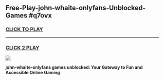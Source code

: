 
## Free-Play-john-whaite-onlyfans-Unblocked-Games #q7ovx
<h3>
<a href="https://news.freeplayer.one?title=john-whaite-onlyfans&ref=8M">CLICK TO PLAY</a></h3>
<hr>

<h3>
<a href="https://news.freeplayer.one?title=john-whaite-onlyfans&ref=8M">CLICK 2 PLAY</a>
  
</h3>

<a href="https://news.freeplayer.one?title=john-whaite-onlyfans&ref=8M"><img src="https://clearcache.store/games.png"></a>


**john-whaite-onlyfans games unblocked: Your Gateway to Fun and Accessible Online Gaming**
